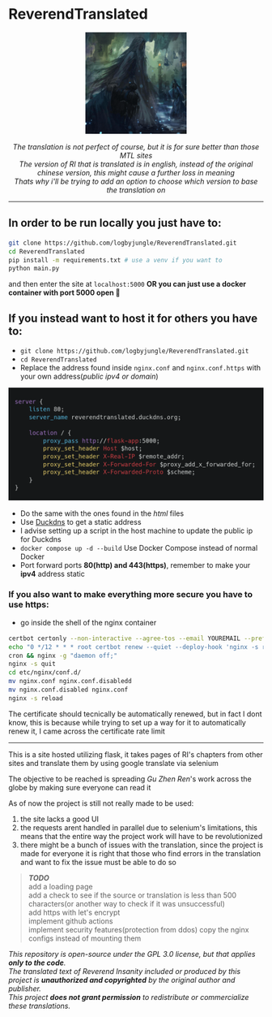 # ReverendTranslated

<p align="center">
    <img src="static/icon.png" alt="Perseverance" width="200">
</p>
<p align="center">
    <i>The translation is not perfect of course, but it is for sure better than those MTL sites</i><br>
    <i>The version of RI that is translated is in english, instead of the original chinese version, this might cause a further loss in meaning</i><br>
    <i>Thats why i'll be trying to add an option to choose which version to base the translation on</i><br>
</p>

---

## In order to be run locally you just have to:
```sh
git clone https://github.com/logbyjungle/ReverendTranslated.git
cd ReverendTranslated
pip install -m requirements.txt # use a venv if you want to
python main.py
```
and then enter the site at `localhost:5000`
**OR you can just use a docker container with port 5000 open 🐋**

## If you instead want to host it for others you have to:  
- `git clone https://github.com/logbyjungle/ReverendTranslated.git`
- `cd ReverendTranslated`
- Replace the address found inside `nginx.conf` and `nginx.conf.https` with your own address(*public ipv4 or domain*)  

<p align="center">
    <img src="carbon.png" alt="nginx config" width="750">
</p>

- Do the same with the ones found in the *html* files  
- Use [Duckdns](https://www.duckdns.org) to get a static address  
- I advise setting up a script in the host machine to update the public ip for Duckdns
- `docker compose up -d --build` Use Docker Compose instead of normal Docker  
- Port forward ports **80(http) and 443(https)**, remember to make your **ipv4** address static  

### If you also want to make everything more secure you have to use **https**:  
- go inside the shell of the nginx container
```sh
certbot certonly --non-interactive --agree-tos --email YOUREMAIL --preferred-challenges dns --authenticator dns-duckdns --dns-duckdns-token YOURTOKEN --dns-duckdns-propagation-seconds 60 -d "YOURSUBDOMAIN.duckdns.org"
echo "0 */12 * * * root certbot renew --quiet --deploy-hook 'nginx -s reload'" > /etc/cron.d/certbot-renew && chmod 0644 /etc/cron.d/certbot-renew
cron && nginx -g "daemon off;"
nginx -s quit
cd etc/nginx/conf.d/
mv nginx.conf nginx.conf.disabledd
mv nginx.conf.disabled nginx.conf
nginx -s reload
```  
The certificate should tecnically be automatically renewed, but in fact I dont know, this is because while trying to set up a way for it to automatically renew it, I came across the certificate rate limit  

---

This is a site hosted utilizing flask, it takes pages of RI's chapters from other sites and translate them by using google translate via selenium

The objective to be reached is spreading *Gu Zhen Ren*'s work across the globe by making sure everyone can read it

As of now the project is still not really made to be used:
1. the site lacks a good UI
2. the requests arent handled in parallel due to selenium's limitations, this means that the entire way the project work will have to be revolutionized
3. there might be a bunch of issues with the translation, since the project is made for everyone it is right that those who find errors in the translation and want to fix the issue must be able to do so

> ***TODO***  
> add a loading page  
> add a check to see if the source or translation is less than 500 characters(or another way to check if it was unsuccessful)  
> add https with let's encrypt  
> implement github actions  
> implement security features(protection from ddos)
> copy the nginx configs instead of mounting them

*This repository is open-source under the GPL 3.0 license, but that applies **only to the code**.  
The translated text of *Reverend Insanity* included or produced by this project is **unauthorized and copyrighted** by the original author and publisher.  
This project **does not grant permission** to redistribute or commercialize these translations.*  
